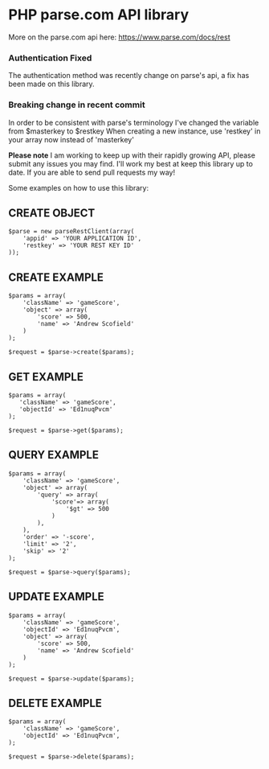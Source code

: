 PHP parse.com API library
===========================
More on the parse.com api here: https://www.parse.com/docs/rest

### Authentication Fixed ###
The authentication method was recently change on parse's api, a fix has been made on this library.

### Breaking change in recent commit ###
In order to be consistent with parse's terminology I've changed the variable from $masterkey to $restkey
When creating a new instance, use 'restkey' in your array now instead of 'masterkey'




**Please note**
I am working to keep up with their rapidly growing API, please submit any issues you may find. I'll work my best at keep this library up to date. If you are able to send pull requests my way!



Some examples on how to use this library:

CREATE OBJECT
--------------

```
$parse = new parseRestClient(array(
	'appid' => 'YOUR APPLICATION ID',
	'restkey' => 'YOUR REST KEY ID'
));
```

CREATE EXAMPLE
----------------

```
$params = array(
    'className' => 'gameScore',
    'object' => array(
    	'score' => 500,
    	'name' => 'Andrew Scofield'
    )
);

$request = $parse->create($params);
```
  
GET EXAMPLE
------------

 ```
$params = array(
    'className' => 'gameScore',
    'objectId' => 'Ed1nuqPvcm'
);

$request = $parse->get($params);
```

QUERY EXAMPLE
--------------

```
$params = array(
    'className' => 'gameScore',
    'object' => array(
        'query' => array(
    	    'score'=> array(
    		    '$gt' => 500
    	    ) 
        ),
    ),
    'order' => '-score',
    'limit' => '2',
    'skip' => '2'
);

$request = $parse->query($params);
```

UPDATE EXAMPLE
---------------

```
$params = array(
    'className' => 'gameScore',
    'objectId' => 'Ed1nuqPvcm',
    'object' => array(
    	'score' => 500,
    	'name' => 'Andrew Scofield'
    )
);

$request = $parse->update($params);
```  

DELETE EXAMPLE
----------------

```
$params = array(
    'className' => 'gameScore',
    'objectId' => 'Ed1nuqPvcm',
);

$request = $parse->delete($params); 
```


